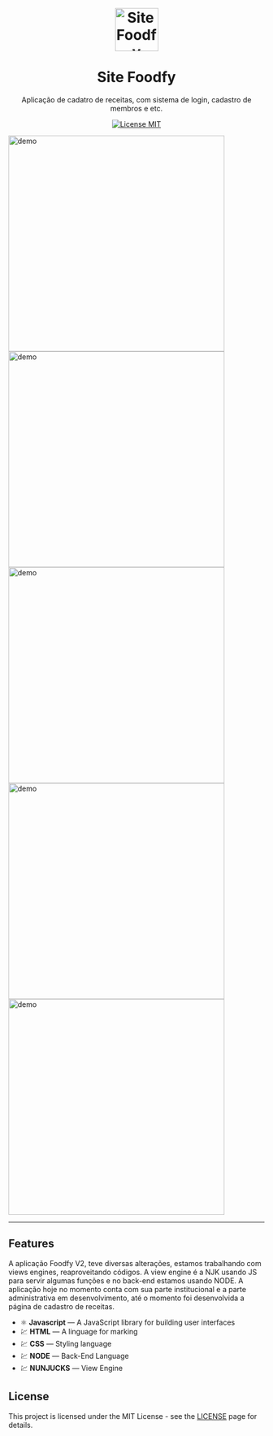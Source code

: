 
<h1 align="center">
<br>
  <img src="https://imgur.com/jHId2bF.png" alt="Site Foodfy" width="85">
<br>
<br>
Site Foodfy
</h1>
<p align="center">Aplicação de cadatro de receitas, com sistema de login, cadastro de membros e etc.</p>

<p align="center">
  <a href="https://opensource.org/licenses/MIT">
    <img src="https://img.shields.io/badge/License-MIT-blue.svg" alt="License MIT">
  </a>
</p>

[//]: # (Add your gifs/images here:)
<div>
  <img src="https://imgur.com/1gx3aYl.png" alt="demo" height="425">
  <img src="https://i.imgur.com/hWK2uL3.png" alt="demo" height="425">
  <img src="https://imgur.com/dRKawCz.png" alt="demo" height="425">
  <img src="https://i.imgur.com/YT5FiZN.jpg" alt="demo" height="425">
  <img src="https://imgur.com/32OLr4H.png" alt="demo" height="425">
</div>

<hr />

## Features
[//]: # (Add the features of your project here:)
A aplicação Foodfy V2, teve diversas alterações, estamos trabalhando com views engines, reaproveitando códigos. A view engine é a NJK usando JS para servir algumas funções e no back-end estamos usando NODE. A aplicação hoje no momento conta com sua parte institucional e a parte administrativa em desenvolvimento, até o momento foi desenvolvida a página de cadastro de receitas.

- ⚛️ **Javascript** — A JavaScript library for building user interfaces
- 💹 **HTML** — A linguage for marking
- 💹 **CSS** — Styling language
- 💹 **NODE** — Back-End Language
- 💹 **NUNJUCKS** — View Engine

## License

This project is licensed under the MIT License - see the [LICENSE](https://opensource.org/licenses/MIT) page for details.
